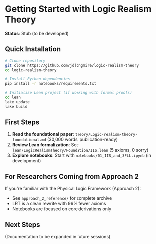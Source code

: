 # Getting Started with Logic Realism Theory

**Status**: Stub (to be developed)

## Quick Installation

```bash
# Clone repository
git clone https://github.com/jdlongmire/logic-realism-theory
cd logic-realism-theory

# Install Python dependencies
pip install -r notebooks/requirements.txt

# Initialize Lean project (if working with formal proofs)
cd lean
lake update
lake build
```

## First Steps

1. **Read the foundational paper**: `theory/Logic-realism-theory-foundational.md` (30,000 words, publication-ready)
2. **Review Lean formalization**: See `lean/LogicRealismTheory/Foundation/IIS.lean` (5 axioms, 0 sorry)
3. **Explore notebooks**: Start with `notebooks/01_IIS_and_3FLL.ipynb` (in development)

## For Researchers Coming from Approach 2

If you're familiar with the Physical Logic Framework (Approach 2):
- See `approach_2_reference/` for complete archive
- LRT is a clean rewrite with 96% fewer axioms
- Notebooks are focused on core derivations only

## Next Steps

(Documentation to be expanded in future sessions)
